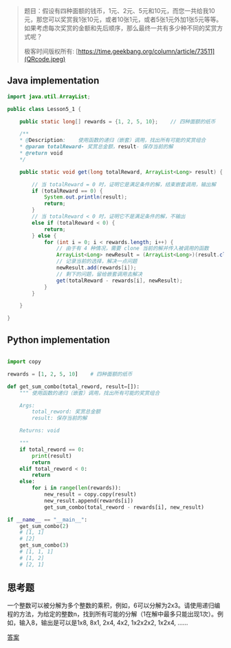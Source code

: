 > 题目：假设有四种面额的钱币，1元、2元、5元和10元，而您一共给我10元，那您可以奖赏我1张10元，或者10张1元，或者5张1元外加1张5元等等。如果考虑每次奖赏的金额和先后顺序，那么最终一共有多少种不同的奖赏方式呢？
>
> 极客时间版权所有: [https://time.geekbang.org/column/article/73511](QRcode.jpeg)

## Java implementation

```java
import java.util.ArrayList;

public class Lesson5_1 {

    public static long[] rewards = {1, 2, 5, 10};    // 四种面额的纸币

    /**
    * @Description:    使用函数的递归（嵌套）调用，找出所有可能的奖赏组合
    * @param totalReward- 奖赏总金额，result- 保存当前的解
    * @return void
    */

    public static void get(long totalReward, ArrayList<Long> result) {

        // 当 totalReward = 0 时，证明它是满足条件的解，结束嵌套调用，输出解
        if (totalReward == 0) {
            System.out.println(result);
            return;
        }
        // 当 totalReward < 0 时，证明它不是满足条件的解，不输出
        else if (totalReward < 0) {
            return;
        } else {
            for (int i = 0; i < rewards.length; i++) {
                // 由于有 4 种情况，需要 clone 当前的解并传入被调用的函数
                ArrayList<Long> newResult = (ArrayList<Long>)(result.clone());
                // 记录当前的选择，解决一点问题
                newResult.add(rewards[i]);
                // 剩下的问题，留给嵌套调用去解决
                get(totalReward - rewards[i], newResult);
            }
        }

    }

}
```

## Python implementation

```python

import copy

rewards = [1, 2, 5, 10]    # 四种面额的纸币

def get_sum_combo(total_reword, result=[]):
    """ 使用函数的递归（嵌套）调用，找出所有可能的奖赏组合

    Args:
        total_reword: 奖赏总金额
        result: 保存当前的解

    Returns: void

    """
    if total_reword == 0:
        print(result)
        return
    elif total_reword < 0:
        return
    else:
        for i in range(len(rewards)):
            new_result = copy.copy(result)
            new_result.append(rewards[i])
            get_sum_combo(total_reword - rewards[i], new_result)

if __name__ == "__main__":
    get_sum_combo(2)
    # [1, 1]
    # [2]
    get_sum_combo(3)
    # [1, 1, 1]
    # [1, 2]
    # [2, 1]
```

## 思考题

一个整数可以被分解为多个整数的乘积，例如，6可以分解为2x3。请使用递归编程的方法，为给定的整数n，找到所有可能的分解（1在解中最多只能出现1次）。例如，输入8，输出是可以是1x8, 8x1, 2x4, 4x2, 1x2x2x2, 1x2x4, ……

[答案](chapter5.py)